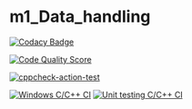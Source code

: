 # m1_Data_handling
[![Codacy Badge](https://app.codacy.com/project/badge/Grade/97b63b024db74067ae2f8f67e1349702)](https://www.codacy.com/gh/SitalRoul25/m1_Data_handling/dashboard?utm_source=github.com&amp;utm_medium=referral&amp;utm_content=SitalRoul25/m1_Data_handling&amp;utm_campaign=Badge_Grade)

[![Code Quality Score](https://www.code-inspector.com/project/12/score/svg)](https://www.code-inspector.com/public/project/12/POK/dashboard)

[![cppcheck-action-test](https://github.com/SitalRoul25/m1_Data_handling/actions/workflows/c-cpp.yml/badge.svg)](https://github.com/SitalRoul25/m1_Data_handling/actions/workflows/c-cpp.yml)

[![Windows C/C++ CI](https://github.com/SitalRoul25/m1_Data_handling/actions/workflows/Windows_C_CPP.yml/badge.svg)](https://github.com/SitalRoul25/m1_Data_handling/actions/workflows/Windows_C_CPP.yml)
[![Unit testing C/C++ CI](https://github.com/SitalRoul25/m1_Data_handling/actions/workflows/unity.yml/badge.svg)](https://github.com/SitalRoul25/m1_Data_handling/actions/workflows/unity.yml)
